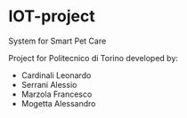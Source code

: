 # IOT-project
System for Smart Pet Care

Project for Politecnico di Torino developed by:

- Cardinali Leonardo
- Serrani Alessio
- Marzola Francesco
- Mogetta Alessandro
